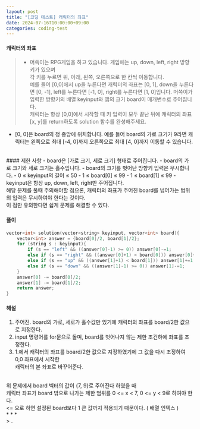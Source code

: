 ```yaml
---
layout: post
title: "[코딩 테스트] 캐릭터의 좌표"
date: 2024-07-16T10:00:00+09:00
categories: coding-test
---
```

#### 캐릭터의 좌표
> - 머쓱이는 RPG게임을 하고 있습니다. 게임에는 up, down, left, right 방향키가 있으며<br> 각 키를 누르면 위, 아래, 왼쪽, 오른쪽으로 한 칸씩 이동합니다.<br> 예를 들어 [0,0]에서 up을 누른다면 캐릭터의 좌표는 [0, 1], down을 누른다면 [0, -1], left를 누른다면 [-1, 0], right를 누른다면 [1, 0]입니다. 머쓱이가 입력한 방향키의 배열 keyinput와 맵의 크기 board이 매개변수로 주어집니다.<br> 캐릭터는 항상 [0,0]에서 시작할 때 키 입력이 모두 끝난 뒤에 캐릭터의 좌표 [x, y]를 return하도록 solution 함수를 완성해주세요.
- [0, 0]은 board의 정 중앙에 위치합니다. 예를 들어 board의 가로 크기가 9라면 캐릭터는 왼쪽으로 최대 [-4, 0]까지 오른쪽으로 최대 [4, 0]까지 이동할 수 있습니다.

<br>
#### 제한 사항
- board은 [가로 크기, 세로 크기] 형태로 주어집니다.
- board의 가로 크기와 세로 크기는 홀수입니다.
- board의 크기를 벗어난 방향키 입력은 무시합니다.
- 0 ≤ keyinput의 길이 ≤ 50
- 1 ≤ board[0] ≤ 99
- 1 ≤ board[1] ≤ 99
- keyinput은 항상 up, down, left, right만 주어집니다.

<br>
해당 문제를 풀때 주의해야할 점으론, 캐릭터의 좌표가 주어진 board를 넘어가는 범위의 입력은 무시하여야 한다는 것이다. <br>
이 점만 유의한다면 쉽게 문제를 해결할 수 있다.

#### 풀이
```c++
vector<int> solution(vector<string> keyinput, vector<int> board){
    vector<int> answer = {board[0]/2, board[1]/2};
    for (string s : keyinput){
        if (s == "left" && ((answer[0]-1) >= 0)) answer[0]-=1;
        else if (s == "right" && ((answer[0]+1) < board[0])) answer[0]+=1;
        else if (s == "up" && ((answer[1]+1) < board[1])) answer[1]+=1;
        else if (s == "down" && ((answer[1]-1) >= 0)) answer[1]-=1;
    }
    answer[0] -= board[0]/2;
    answer[1] -= board[1]/2;
    return answer;
}
```
#### 해설
1. 주어진. board의 가로, 세로가 홀수값만 있기에 캐릭터의 좌표를 board/2한 값으로 지정한다.
2. input 명령어를 for문으로 돌며, board를 벗어나지 않는 제한 조건하에 좌표를 조정한다.
3. 1.에서 캐릭터의 좌표를 board/2한 값으로 지정하였기에 그 값을 다시 조정하여 0,0 좌표에서 시작한<br>캐릭터의 본 좌표로 바꾸어준다.

<br>
위 문제에서 board 벡터의 값이 {7, 9}로 주어진다 하였을 때<br>
캐릭터 좌표가 board 밖으로 나가는 제한 범위를 0 <= x < 7, 0 <= y < 9로 하여야 한다. <br>
<= 으로 하면 설정된 board보다 1 큰 값까지 적용되기 때문이다. ( 배열 인덱스 )

<br>
* * *
<br>
> .